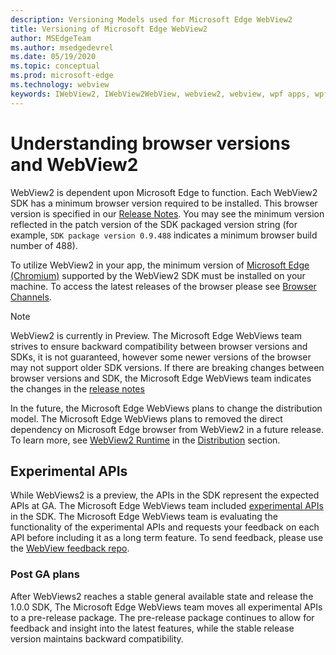 ```yaml
---
description: Versioning Models used for Microsoft Edge WebView2
title: Versioning of Microsoft Edge WebView2
author: MSEdgeTeam
ms.author: msedgedevrel
ms.date: 05/19/2020
ms.topic: conceptual
ms.prod: microsoft-edge
ms.technology: webview
keywords: IWebView2, IWebView2WebView, webview2, webview, wpf apps, wpf, edge, ICoreWebView2, ICoreWebView2Host, browser control, edge html
---
```


# Understanding browser versions and WebView2  

WebView2 is dependent upon Microsoft Edge to function.  Each WebView2 SDK has a minimum browser version required to be installed.  This browser version is specified in our [Release Notes](../releasenotes.md).  You may see the minimum version reflected in the patch version of the SDK packaged version string \(for example, `SDK package version 0.9.488` indicates a minimum browser build number of 488\).  

To utilize WebView2 in your app, the minimum version of [Microsoft Edge (Chromium)](/microsoft-edge/index) supported by the WebView2 SDK must be installed on your machine.  To access the latest releases of the browser please see [Browser Channels](deployedge/microsoft-edge-channels).  

> [!NOTE]
> WebView2 is currently in Preview.  The Microsoft Edge WebViews team strives to ensure backward compatibility between browser versions and SDKs, it is not guaranteed, however some newer versions of the browser may not support older SDK versions.  If there are breaking changes between browser versions and SDK, the Microsoft Edge WebViews team indicates the changes in the [release notes](../releasenotes.md)  

In the future, the Microsoft Edge WebViews plans to change the distribution model.  The Microsoft Edge WebViews plans to removed the direct dependency on Microsoft Edge browser from WebView2 in a future release.  To learn more, see [WebView2 Runtime]() in the [Distribution]() section.  

## Experimental APIs  

While WebViews2 is a preview, the APIs in the SDK represent the expected APIs at GA.  The Microsoft Edge WebViews team included [experimental APIs](../reference/win32/0-9-488-reference-webview2.md#experimental) in the SDK.  The Microsoft Edge WebViews team is evaluating the functionality of the experimental APIs and requests your feedback on each API before including it as a long term feature.  To send feedback, please use the [WebView feedback repo](https://aka.ms/webviewfeedback).  

### Post GA plans  

After WebViews2 reaches a stable general available state and release the 1.0.0 SDK, The Microsoft Edge WebViews team moves all experimental APIs to a pre-release package.  The pre-release package continues to allow for feedback and insight into the latest features, while the stable release version maintains backward compatibility.  

<!--links -->
